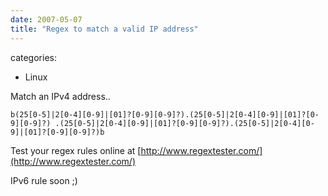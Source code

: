 ```yaml
---
date: 2007-05-07
title: "Regex to match a valid IP address"
---
```








categories:
- Linux


Match an IPv4 address..

`b(25[0-5]|2[0-4][0-9]|[01]?[0-9][0-9]?).(25[0-5]|2[0-4][0-9]|[01]?[0-9][0-9]?)
.(25[0-5]|2[0-4][0-9]|[01]?[0-9][0-9]?).(25[0-5]|2[0-4][0-9]|[01]?[0-9][0-9]?)b`

Test your regex rules online at [http://www.regextester.com/](http://www.regextester.com/)

IPv6 rule soon ;)
